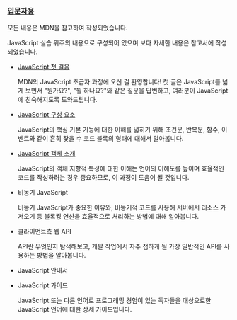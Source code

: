 ### [입문자용](https://developer.mozilla.org/ko/docs/Web/JavaScript#for_complete_beginners)

모든 내용은 MDN을 참고하여 작성되었습니다.

JavaScript 실습 위주의 내용으로 구성되어 있으며 보다 자세한 내용은 참고서에 작성되었습니다.

- [JavaScript 첫 걸음](./1.JS첫걸음/README.md)

  MDN의 JavaScript 초급자 과정에 오신 걸 환영합니다! 첫 글은 JavaScript를 넓게 보면서 "뭔가요?", "뭘 하나요?"와 같은 질문을 답변하고, 여러분이 JavaScript에 친숙해지도록 도와드립니다.

- [JavaScript 구성 요소](./2.JS구성요소)

  JavaScript의 핵심 기본 기능에 대한 이해를 넓히기 위해 조건문, 반복문, 함수, 이벤트와 같이 흔히 찾을 수 코드 블록의 형태에 대해서 알아봅니다.

- [JavaScript 객체 소개](./3.객체소개)

  JavaScript의 객체 지향적 특성에 대한 이해는 언어의 이해도를 높이며 효율적인 코드를 작성하려는 경우 중요하므로, 이 과정이 도움이 될 것입니다.

- 비동기 JavaScript

  비동기 JavaScript가 중요한 이유와, 비동기적 코드를 사용해 서버에서 리소스 가져오기 등 블록킹 연산을 효율적으로 처리하는 방법에 대해 알아봅니다.

- 클라이언트측 웹 API

  API란 무엇인지 탐색해보고, 개발 작업에서 자주 접하게 될 가장 일반적인 API를 사용하는 방법을 알아봅니다.

- JavaScript 안내서

- JavaScript 가이드

  JavaScript 또는 다른 언어로 프로그래밍 경험이 있는 독자들을 대상으로한 JavaScript 언어에 대한 상세 가이드입니다.
